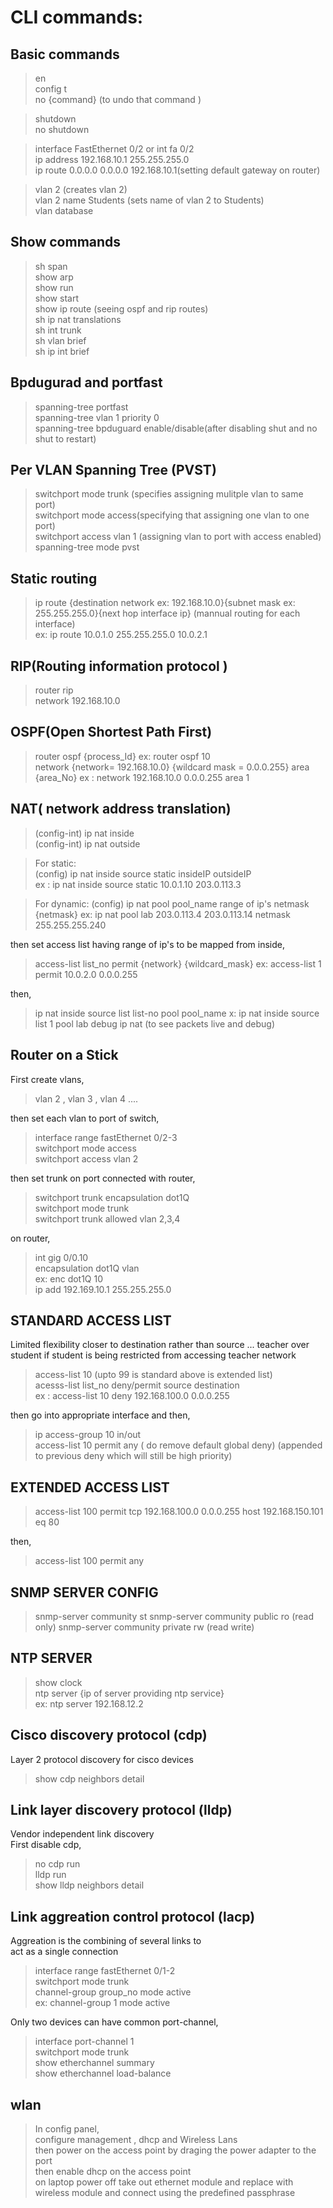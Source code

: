 # CLI commands:
 
## Basic commands 
>en  
config t  
no {command} (to undo that command )  

>shutdown   
no shutdown  

>interface FastEthernet 0/2 or int fa 0/2   
ip address 192.168.10.1 255.255.255.0  
ip route 0.0.0.0 0.0.0.0 192.168.10.1(setting default gateway on router)  
 
>vlan 2  (creates vlan 2)  
vlan 2 name Students  (sets name of vlan 2 to Students)  
vlan database  
 
## Show commands 
>sh span   
show arp  
show run    
show start  
show ip route  (seeing ospf and rip routes)   
sh ip nat translations  
sh int trunk   
sh vlan brief   
sh ip int brief  

 ## Bpdugurad and portfast  
 
>spanning-tree portfast  
spanning-tree vlan 1 priority 0  
spanning-tree bpduguard enable/disable(after disabling shut and no shut to restart)  
 
 ## Per VLAN Spanning Tree (PVST)
>switchport mode trunk (specifies assigning mulitple vlan to same port)  
switchport mode access(specifying that assigning one vlan to one port)  
switchport access vlan 1 (assigning vlan to port with access enabled)  
spanning-tree mode pvst  
 
 ## Static routing 
>ip route {destination network ex: 192.168.10.0}{subnet mask ex: 255.255.255.0}{next hop interface ip}
(mannual  routing for each interface)  
ex: ip route 10.0.1.0 255.255.255.0 10.0.2.1
 
 ## RIP(Routing information protocol )
>router rip  
network 192.168.10.0  

 ## OSPF(Open Shortest Path First)
> router ospf {process_Id}
ex: router ospf 10  
network {network= 192.168.10.0} {wildcard mask = 0.0.0.255} area {area_No}
ex : network 192.168.10.0 0.0.0.255 area 1  


  ## NAT( network address translation)
 
> (config-int) ip nat inside  
(config-int) ip nat outside
    
> For static:  
(config) ip nat inside source static insideIP   outsideIP  
ex : ip nat inside source static 10.0.1.10 203.0.113.3  
    
> For dynamic:
(config) ip nat pool pool_name range of ip's netmask {netmask}
ex: ip nat pool lab 203.0.113.4 203.0.113.14 netmask 255.255.255.240
    
then set access list having range of ip's to be mapped from inside, 
    
>access-list list_no permit {network} {wildcard_mask}
ex: access-list 1 permit 10.0.2.0 0.0.0.255

then,

>ip nat inside source  list list-no pool pool_name
x: ip nat inside source list 1 pool lab
debug ip nat (to see packets live and debug)
     
## Router on a Stick 
First create vlans,
>vlan 2 , vlan 3 , vlan 4 ....
    
then set each vlan to port of switch,
    
>interface range fastEthernet 0/2-3  
switchport mode access  
switchport access vlan 2
   
then set trunk on port connected with router,
    
>switchport trunk encapsulation dot1Q  
switchport mode trunk  
switchport trunk allowed vlan 2,3,4
    
on router,

>int gig 0/0.10   
encapsulation dot1Q vlan  
ex: enc dot1Q 10  
ip add 192.169.10.1 255.255.255.0  


 ## STANDARD ACCESS LIST 
 
Limited flexibility closer to destination rather than source ... 
teacher over student if student is being restricted from accessing teacher network
 
>access-list 10 (upto 99 is standard above is extended list)  
acesss-list list_no deny/permit source destination   
ex : access-list 10 deny 192.168.100.0 0.0.0.255  

then go into appropriate interface and then,

>ip access-group 10 in/out  
access-list 10 permit any ( do remove default global   deny)
(appended to previous deny which will still be high priority)
 
## EXTENDED ACCESS LIST
>access-list 100 permit tcp 192.168.100.0 0.0.0.255 host 192.168.150.101 eq 80
    
then, 

>access-list 100 permit any

## SNMP SERVER CONFIG
>snmp-server community st 
snmp-server community public ro (read only)
snmp-server community private rw (read write)

## NTP SERVER 
>show clock   
ntp server {ip of server providing ntp service}  
ex: ntp server 192.168.12.2

## Cisco discovery protocol (cdp)
Layer 2 protocol discovery for cisco devices
>show cdp neighbors detail 

## Link layer discovery protocol (lldp)
Vendor independent link discovery  
First disable cdp, 
> no cdp run  
  lldp run  
  show lldp neighbors detail

## Link aggreation control protocol (lacp)
Aggreation is the combining of several links to  
act as a single connection
> interface range fastEthernet 0/1-2   
  switchport mode trunk   
  channel-group group_no mode active  
  ex: channel-group 1 mode active  

  Only two devices can have common port-channel,
> interface port-channel 1  
  switchport mode trunk  
  show etherchannel summary  
  show etherchannel load-balance  
 
 ## wlan 
 >In config panel,  
 configure management , dhcp and Wireless Lans  
 then power on the access point by draging the power adapter to   the port   
 then enable dhcp on the access point   
 on laptop power off take out ethernet module and replace with wireless module and connect using the predefined passphrase 